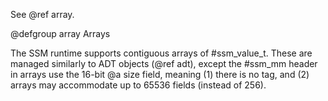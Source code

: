 See @ref array.

@defgroup array Arrays

The SSM runtime supports contiguous arrays of #ssm_value_t. These are managed
similarly to ADT objects (@ref adt), except the #ssm_mm header in arrays use
the 16-bit @a size field, meaning (1) there is no tag, and (2) arrays
may accommodate up to 65536 fields (instead of 256).

